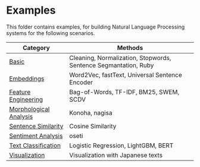 # Examples

This folder contains examples, for building Natural Language Processing systems for the following scenarios.

| Category                                                   | Methods                                                         |
| ---------------------------------------------------------- | --------------------------------------------------------------- |
| [Basic](basic/README.md)                                   | Cleaning, Normalization, Stopwords, Sentence Segmantation, Ruby |
| [Embeddings](embeddings/README.md)                         | Word2Vec, fastText, Universal Sentence Encoder                  |
| [Feature Engineering](feature_engineering/README.md)       | Bag-of-Words, TF-IDF, BM25, SWEM, SCDV                          |
| [Morphological Analysis](morphological_analysis/README.md) | Konoha, nagisa                                                  |
| [Sentence Similarity](sentence_similarity/README.md)       | Cosine Similarity                                               |
| [Sentiment Analysis](sentiment_analysis/README.md)         | oseti                                                           |
| [Text Classification](text_classification/README.md)       | Logistic Regression, LightGBM, BERT                             |
| [Visualization](visualization/README.md)                   | Visualization with Japanese texts                               |
